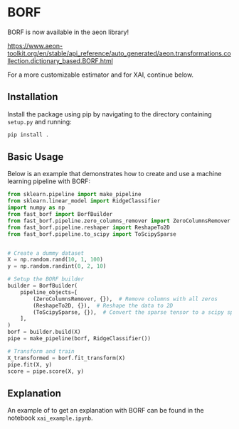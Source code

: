 # BORF

BORF is now available in the aeon library!

https://www.aeon-toolkit.org/en/stable/api_reference/auto_generated/aeon.transformations.collection.dictionary_based.BORF.html

For a more customizable estimator and for XAI, continue below.


## Installation
Install the package using pip by navigating to the directory containing `setup.py` and running:
```bash
pip install .
```

## Basic Usage
Below is an example that demonstrates how to create and use a machine learning pipeline with BORF:

```python
from sklearn.pipeline import make_pipeline
from sklearn.linear_model import RidgeClassifier
import numpy as np
from fast_borf import BorfBuilder
from fast_borf.pipeline.zero_columns_remover import ZeroColumnsRemover
from fast_borf.pipeline.reshaper import ReshapeTo2D
from fast_borf.pipeline.to_scipy import ToScipySparse


# Create a dummy dataset
X = np.random.rand(10, 1, 100)
y = np.random.randint(0, 2, 10)

# Setup the BORF builder
builder = BorfBuilder(
    pipeline_objects=[
        (ZeroColumnsRemover, {}),  # Remove columns with all zeros
        (ReshapeTo2D, {}),  # Reshape the data to 2D
        (ToScipySparse, {}),  # Convert the sparse tensor to a scipy sparse matrix
    ],
)
borf = builder.build(X)
pipe = make_pipeline(borf, RidgeClassifier())

# Transform and train
X_transformed = borf.fit_transform(X)
pipe.fit(X, y)
score = pipe.score(X, y)
```

## Explanation
An example of to get an explanation with BORF can be found in the notebook `xai_example.ipynb`.
